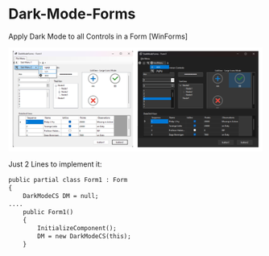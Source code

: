 # Dark-Mode-Forms
Apply Dark Mode to all Controls in a Form [WinForms]

![Preview](Screenshots/DarkModeForms_01.png)

Just 2 Lines to implement it:

	public partial class Form1 : Form
	{
		DarkModeCS DM = null;
    ....
  		public Form1()
		{
			InitializeComponent();
			DM = new DarkModeCS(this);
		}
